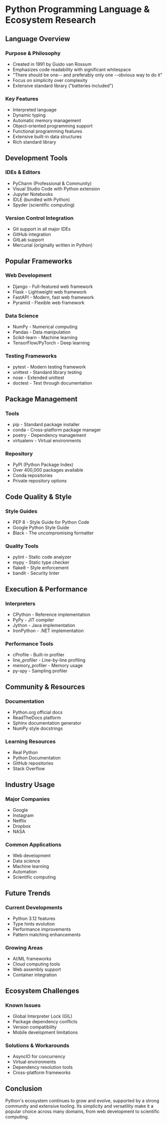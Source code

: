 # Python Programming Language & Ecosystem Research
## Language Overview
### Purpose & Philosophy
* Created in 1991 by Guido van Rossum
* Emphasizes code readability with significant whitespace
* "There should be one-- and preferably only one --obvious way to do it"
* Focus on simplicity over complexity
* Extensive standard library ("batteries included")
### Key Features
* Interpreted language
* Dynamic typing
* Automatic memory management
* Object-oriented programming support
* Functional programming features
* Extensive built-in data structures
* Rich standard library
## Development Tools
### IDEs & Editors
* PyCharm (Professional & Community)
* Visual Studio Code with Python extension
* Jupyter Notebooks
* IDLE (bundled with Python)
* Spyder (scientific computing)
### Version Control Integration
* Git support in all major IDEs
* GitHub integration
* GitLab support
* Mercurial (originally written in Python)
## Popular Frameworks
### Web Development
* Django - Full-featured web framework
* Flask - Lightweight web framework
* FastAPI - Modern, fast web framework
* Pyramid - Flexible web framework
### Data Science
* NumPy - Numerical computing
* Pandas - Data manipulation
* Scikit-learn - Machine learning
* TensorFlow/PyTorch - Deep learning
### Testing Frameworks
* pytest - Modern testing framework
* unittest - Standard library testing
* nose - Extended unittest
* doctest - Test through documentation
## Package Management
### Tools
* pip - Standard package installer
* conda - Cross-platform package manager
* poetry - Dependency management
* virtualenv - Virtual environments
### Repository
* PyPI (Python Package Index)
* Over 400,000 packages available
* Conda repositories
* Private repository options
## Code Quality & Style
### Style Guides
* PEP 8 - Style Guide for Python Code
* Google Python Style Guide
* Black - The uncompromising formatter
### Quality Tools
* pylint - Static code analyzer
* mypy - Static type checker
* flake8 - Style enforcement
* bandit - Security linter
## Execution & Performance
### Interpreters
* CPython - Reference implementation
* PyPy - JIT compiler
* Jython - Java implementation
* IronPython - .NET implementation
### Performance Tools
* cProfile - Built-in profiler
* line_profiler - Line-by-line profiling
* memory_profiler - Memory usage
* py-spy - Sampling profiler
## Community & Resources
### Documentation
* Python.org official docs
* ReadTheDocs platform
* Sphinx documentation generator
* NumPy style docstrings
### Learning Resources
* Real Python
* Python Documentation
* GitHub repositories
* Stack Overflow
## Industry Usage
### Major Companies
* Google
* Instagram
* Netflix
* Dropbox
* NASA
### Common Applications
* Web development
* Data science
* Machine learning
* Automation
* Scientific computing
## Future Trends
### Current Developments
* Python 3.12 features
* Type hints evolution
* Performance improvements
* Pattern matching enhancements
### Growing Areas
* AI/ML frameworks
* Cloud computing tools
* Web assembly support
* Container integration
## Ecosystem Challenges
### Known Issues
* Global Interpreter Lock (GIL)
* Package dependency conflicts
* Version compatibility
* Mobile development limitations
### Solutions & Workarounds
* AsyncIO for concurrency
* Virtual environments
* Dependency resolution tools
* Cross-platform frameworks
## Conclusion
Python's ecosystem continues to grow and evolve, supported by a strong community and extensive tooling. Its simplicity and versatility make it a popular choice across many domains, from web development to scientific computing.

